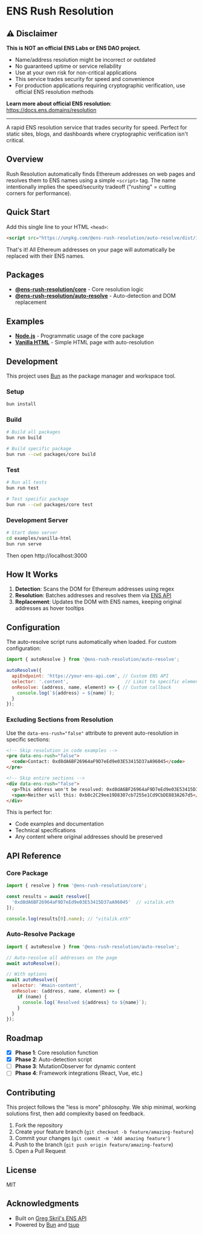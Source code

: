 # ENS Rush Resolution

## ⚠️ Disclaimer

**This is NOT an official ENS Labs or ENS DAO project.**

- Name/address resolution might be incorrect or outdated
- No guaranteed uptime or service reliability  
- Use at your own risk for non-critical applications
- This service trades security for speed and convenience
- For production applications requiring cryptographic verification, use official ENS resolution methods

**Learn more about official ENS resolution**: https://docs.ens.domains/resolution

---

A rapid ENS resolution service that trades security for speed. Perfect for static sites, blogs, and dashboards where cryptographic verification isn't critical.

## Overview

Rush Resolution automatically finds Ethereum addresses on web pages and resolves them to ENS names using a simple `<script>` tag. The name intentionally implies the speed/security tradeoff ("rushing" = cutting corners for performance).

## Quick Start

Add this single line to your HTML `<head>`:

```html
<script src="https://unpkg.com/@ens-rush-resolution/auto-resolve/dist/index.global.js"></script>
```

That's it! All Ethereum addresses on your page will automatically be replaced with their ENS names.

## Packages

- **[@ens-rush-resolution/core](./packages/core/)** - Core resolution logic
- **[@ens-rush-resolution/auto-resolve](./packages/auto-resolve/)** - Auto-detection and DOM replacement

## Examples

- **[Node.js](./examples/nodejs/)** - Programmatic usage of the core package
- **[Vanilla HTML](./examples/vanilla-html/)** - Simple HTML page with auto-resolution

## Development

This project uses [Bun](https://bun.sh) as the package manager and workspace tool.

### Setup

```bash
bun install
```

### Build

```bash
# Build all packages
bun run build

# Build specific package
bun run --cwd packages/core build
```

### Test

```bash
# Run all tests
bun run test

# Test specific package
bun run --cwd packages/core test
```

### Development Server

```bash
# Start demo server
cd examples/vanilla-html
bun run serve
```

Then open http://localhost:3000

## How It Works

1. **Detection**: Scans the DOM for Ethereum addresses using regex
2. **Resolution**: Batches addresses and resolves them via [ENS API](https://github.com/gskril/ens-api)
3. **Replacement**: Updates the DOM with ENS names, keeping original addresses as hover tooltips

## Configuration

The auto-resolve script runs automatically when loaded. For custom configuration:

```javascript
import { autoResolve } from '@ens-rush-resolution/auto-resolve';

autoResolve({
  apiEndpoint: 'https://your-ens-api.com', // Custom ENS API
  selector: '.content',                     // Limit to specific element
  onResolve: (address, name, element) => { // Custom callback
    console.log(`${address} → ${name}`);
  }
});
```

### Excluding Sections from Resolution

Use the `data-ens-rush="false"` attribute to prevent auto-resolution in specific sections:

```html
<!-- Skip resolution in code examples -->
<pre data-ens-rush="false">
  <code>Contact: 0xd8dA6BF26964aF9D7eEd9e03E53415D37aA96045</code>
</pre>

<!-- Skip entire sections -->
<div data-ens-rush="false">
  <p>This address won't be resolved: 0xd8dA6BF26964aF9D7eEd9e03E53415D37aA96045</p>
  <span>Neither will this: 0xb8c2C29ee19D8307cb7255e1Cd9CbDE883A267d5</span>
</div>
```

This is perfect for:
- Code examples and documentation
- Technical specifications
- Any content where original addresses should be preserved

## API Reference

### Core Package

```javascript
import { resolve } from '@ens-rush-resolution/core';

const results = await resolve([
  '0xd8dA6BF26964aF9D7eEd9e03E53415D37aA96045'  // vitalik.eth
]);

console.log(results[0].name); // "vitalik.eth"
```

### Auto-Resolve Package

```javascript
import { autoResolve } from '@ens-rush-resolution/auto-resolve';

// Auto-resolve all addresses on the page
await autoResolve();

// With options
await autoResolve({
  selector: '#main-content',
  onResolve: (address, name, element) => {
    if (name) {
      console.log(`Resolved ${address} to ${name}`);
    }
  }
});
```

## Roadmap

- [x] **Phase 1**: Core resolution function
- [x] **Phase 2**: Auto-detection script  
- [ ] **Phase 3**: MutationObserver for dynamic content
- [ ] **Phase 4**: Framework integrations (React, Vue, etc.)

## Contributing

This project follows the "less is more" philosophy. We ship minimal, working solutions first, then add complexity based on feedback.

1. Fork the repository
2. Create your feature branch (`git checkout -b feature/amazing-feature`)
3. Commit your changes (`git commit -m 'Add amazing feature'`)
4. Push to the branch (`git push origin feature/amazing-feature`)
5. Open a Pull Request

## License

MIT

## Acknowledgments

- Built on [Greg Skril's ENS API](https://github.com/gskril/ens-api)
- Powered by [Bun](https://bun.sh) and [tsup](https://tsup.egoist.dev)